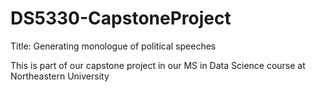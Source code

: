 # DS5330-CapstoneProject

Title: Generating monologue of political speeches

This is part of our capstone project in our MS in Data Science course at Northeastern University
